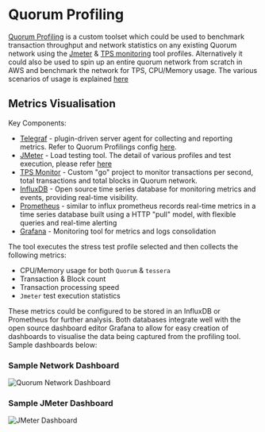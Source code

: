 # Quorum Profiling

[Quorum Profiling](https://github.com/jpmorganchase/quorum-profiling) is a custom toolset which could be used to benchmark transaction throughput and network statistics on any existing Quorum network using the [Jmeter](https://github.com/jpmorganchase/quorum-profiling/tree/master/jmeter-test) & [TPS monitoring](https://github.com/jpmorganchase/quorum-profiling/tree/master/tps-monitor) tool profiles. Alternatively it could also be used to spin up an entire quorum network from scratch in AWS and benchmark the network for TPS, CPU/Memory usage. The various scenarios of usage is explained [here](https://github.com/jpmorganchase/quorum-profiling)

## Metrics Visualisation

Key Components:

- [Telegraf](https://hub.docker.com/_/telegraf) - plugin-driven server agent for collecting and reporting metrics. Refer to Quorum Profilings config [here](https://github.com/jpmorganchase/quorum-profiling/blob/master/scripts/telegraf/telegraf.conf).
- [JMeter](https://jmeter.apache.org) - Load testing tool. The detail of various profiles and test execution, please refer [here](https://github.com/jpmorganchase/quorum-profiling/tree/master/jmeter-test)
- [TPS Monitor](https://github.com/jpmorganchase/quorum-profiling/tree/master/tps-monitor) - Custom "go" project to monitor transactions per second, total transactions and total blocks in Quorum network. 
- [InfluxDB](https://www.influxdata.com/time-series-platform/influxdb/) - Open source time series database for monitoring metrics and events, providing real-time visibility.
- [Prometheus](https://prometheus.io) - similar to influx prometheus records real-time metrics in a time series database built using a HTTP "pull" model, with flexible queries and real-time alerting
- [Grafana](https://grafana.com) - Monitoring tool for metrics and logs consolidation

The tool executes the stress test profile selected and then collects the following metrics:

 * CPU/Memory usage for both `Quorum` & `tessera`
 * Transaction & Block count
 * Transaction processing speed
 * `Jmeter` test execution statistics

 These metrics could be configured to be stored in an InfluxDB or Prometheus for further analysis. Both databases integrate well with the open source dashboard editor Grafana to allow for easy creation of dashboards to visualise the data being captured from the profiling tool. Sample dashboards below:

### Sample Network Dashboard 

![Quorum Network Dashboard](quorumDashboard.jpeg) 

### Sample JMeter Dashboard

![JMeter Dashboard](jmeterDashboard.jpeg) 
